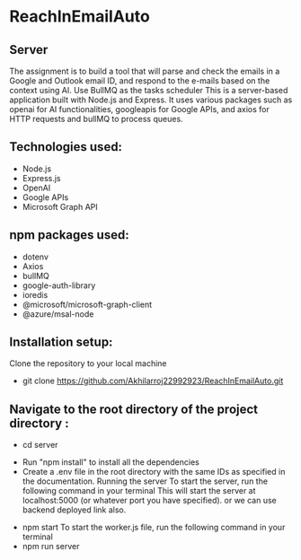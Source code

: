 # ReachInEmailAuto
## Server
The assignment is to build a tool that will parse and check the emails in a Google and Outlook email ID, and respond to the e-mails based on the context using AI. Use BullMQ as the tasks scheduler This is a server-based application built with Node.js and Express. It uses various packages such as openai for AI functionalities, googleapis for Google APIs, and axios for HTTP requests and bullMQ to process queues.

## Technologies used:
- Node.js
- Express.js
- OpenAI
- Google APIs
- Microsoft Graph API
## npm packages used:
- dotenv
- Axios
- bullMQ
- google-auth-library
- ioredis
- @microsoft/microsoft-graph-client
- @azure/msal-node

## Installation setup:
Clone the repository to your local machine
- git clone https://github.com/Akhilarroj22992923/ReachInEmailAuto.git
## Navigate to the root directory of the project directory :
* cd server
- Run "npm install" to install all the dependencies
- Create a .env file in the root directory with the same IDs as specified in the documentation.
Running the server
To start the server, run the following command in your terminal
This will start the server at localhost:5000 (or whatever port you have specified). or we can use backend deployed link also.
* npm start
To start the worker.js file, run the following command in your terminal
* npm run server
